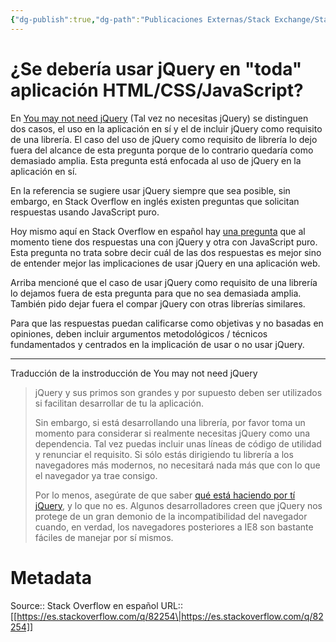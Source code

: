 ```yaml
---
{"dg-publish":true,"dg-path":"Publicaciones Externas/Stack Exchange/Stack Overflow en español/es.stackoverflow.com-82254.md","permalink":"/publicaciones-externas/stack-exchange/stack-overflow-en-espanol/es-stackoverflow-com-82254/","title":"¿Se debería usar jQuery en \"toda\" aplicación HTML/CSS/JavaScript?","hide":true,"noteIcon":"default","created":"2024-04-03T12:49:10.759-06:00","updated":"2024-04-05T16:43:51.525-06:00"}
---
```


# ¿Se debería usar jQuery en "toda" aplicación HTML/CSS/JavaScript?

En [You may not need jQuery][1] (Tal vez no necesitas jQuery) se distinguen dos casos, el uso en la aplicación en sí y el de incluir jQuery como requisito de una librería. El caso del uso de jQuery como requisito de librería lo dejo fuera del alcance de esta pregunta porque de lo contrario quedaría como demasiado amplia. Esta pregunta está enfocada al uso de jQuery en la aplicación en sí.

En la referencia se sugiere usar jQuery siempre que sea posible, sin embargo, en Stack Overflow en inglés existen preguntas que solicitan respuestas usando JavaScript puro.

Hoy mismo aquí en Stack Overflow en español hay [una pregunta][2] que al momento tiene dos respuestas una con jQuery y otra con JavaScript puro. Esta pregunta no trata sobre decir cuál de las dos respuestas es mejor sino de entender mejor las implicaciones de usar jQuery en una aplicación web. 


Arriba mencioné que el caso de usar jQuery como requisito de una librería lo dejamos fuera de esta pregunta para que no sea demasiada amplia. También pido dejar fuera el compar jQuery con otras librerías similares.

Para que las respuestas puedan calificarse como objetivas y no basadas en opiniones, deben incluir argumentos metodológicos / técnicos fundamentados y centrados en la implicación de usar o no usar jQuery.


<hr>
Traducción de la instroducción de You may not need jQuery

> jQuery y sus primos son grandes y por supuesto deben ser utilizados si
> facilitan desarrollar de tu la aplicación. 
> 
> Sin embargo, si está desarrollando una librería, por favor toma un
> momento para considerar si realmente necesitas jQuery como una
> dependencia. Tal vez puedas incluir unas líneas de código de utilidad
> y renunciar el requisito. Si sólo estás dirigiendo tu librería a los
> navegadores más modernos, no necesitará nada más que con lo que el
> navegador ya trae consigo. 
> 
> Por lo menos, asegúrate de que saber [qué está haciendo por tí jQuery][3],
> y lo que no es. Algunos desarrolladores creen que jQuery nos protege
> de un gran demonio de la incompatibilidad del navegador cuando, en
> verdad, los navegadores posteriores a IE8 son bastante fáciles de
> manejar por sí mismos.


  [1]: http://youmightnotneedjquery.com/
  [2]: https://es.stackoverflow.com/q/82165/65
  [3]: https://docs.google.com/document/d/1LPaPA30bLUB_publLIMF0RlhdnPx_ePXm7oW02iiT6o

# Metadata
Source:: Stack Overflow en español
URL:: [[https://es.stackoverflow.com/q/82254\|https://es.stackoverflow.com/q/82254]]

